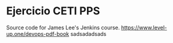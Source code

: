 # Ejercicio CETI PPS

Source code for James Lee's Jenkins course.
<https://www.level-up.one/devops-pdf-book>
sadsadadsads
